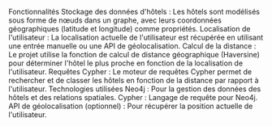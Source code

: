 Fonctionnalités
Stockage des données d'hôtels : Les hôtels sont modélisés sous forme de nœuds dans un graphe, avec leurs coordonnées géographiques (latitude et longitude) comme propriétés.
Localisation de l'utilisateur : La localisation actuelle de l'utilisateur est récupérée en utilisant une entrée manuelle ou une API de géolocalisation.
Calcul de la distance : Le projet utilise la fonction de calcul de distance géographique (Haversine) pour déterminer l'hôtel le plus proche en fonction de la localisation de l'utilisateur.
Requêtes Cypher : Le moteur de requêtes Cypher permet de rechercher et de classer les hôtels en fonction de la distance par rapport à l'utilisateur.
Technologies utilisées
Neo4j : Pour la gestion des données des hôtels et des relations spatiales.
Cypher : Langage de requête pour Neo4j.
API de géolocalisation (optionnel) : Pour récupérer la position actuelle de l'utilisateur.
